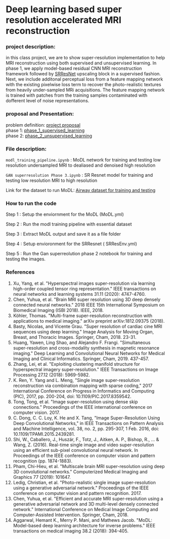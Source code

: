 # Deep learning based super resolution accelerated MRI reconstruction
### project description:
in this class project, we are to show super-resolution implementation to help MRI reconstruction using both supervised and unsupervised learning. In phase 1, we apply model-based residual CNN MRI reconstruction framework followed by [SRResNet](https://arxiv.org/abs/1501.00092) upscaling block in a supervised fashion. Next, we include additonal perceptual loss from a feature mapping network with the existing pixelwise loss term to recover the photo-realistic textures from heavily under-sampled MRi acquisitions. The feature mapping network is trained with patches from the training samples contaminated with dofferent level of noise representations.

### proposal and Presentation:
problem definition: [project proposal](https://github.com/Wahid-Alam/DL-based-super-resolution-accelerated-MRI-reconstruction/blob/main/project_proposal.pdf) <br/>
phase 1: [phase_1_supervised_learning](https://github.com/Wahid-Alam/DL-based-super-resolution-accelerated-MRI-reconstruction/blob/main/phase_1_supervised_learning.pdf) <br/>
phase 2: [phase_2_unsupervised_learning](https://github.com/Wahid-Alam/DL-based-super-resolution-accelerated-MRI-reconstruction/blob/main/phase_2_unsupervised_learning.pdf)

### File description:

`modl_training_pipeline.ipynb` : MoDL network for training and testing low resolution undersampled MRI to dealiased and denoised high resolution

`GAN superresolution Phase 3.ipynb` : SR Resnet model for training and testing low resolution MRI to high resolution

Link for the dataset to run MoDL: [Airway dataset for training and testing](https://iowa-my.sharepoint.com/:f:/g/personal/moalam_uiowa_edu/EtTkM9rA1TtApSuhJ96eJTEBVY6je8vuf4elCQBLCiqVRQ?e=VxrHrO)

### How to run the code

Step 1 : Setup the enviornment for the MoDL (MoDL.yml)

Step 2 : Run the modl training pipeline with essential dataset

Step 3 : Extract MoDL output and save it as a file folder

Step 4 : Setup envioronment for the SRResnet ( SRResEnv.yml)

Step 5 : Run the Gan superreolution phase 2 notebook for training and testing the images.


### References

1. Xu, Yang, et al. "Hyperspectral images super-resolution via learning high-order coupled tensor ring representation." IEEE transactions on neural            networks and learning systems 31.11 (2020): 4747-4760.
2. Chen, Yuhua, et al. "Brain MRI super resolution using 3D deep densely connected neural networks." 2018 IEEE 15th International Symposium on Biomedical      Imaging (ISBI 2018). IEEE, 2018.
3. Köhler, Thomas. "Multi-frame super-resolution reconstruction with applications to medical imaging." arXiv preprint arXiv:1812.09375 (2018).
4. Basty, Nicolas, and Vicente Grau. "Super resolution of cardiac cine MRI sequences using deep learning." Image Analysis for Moving Organ, Breast, and        Thoracic Images. Springer, Cham, 2018. 23-31.
5. Huang, Yawen, Ling Shao, and Alejandro F. Frangi. "Simultaneous super-resolution and cross-modality synthesis in magnetic resonance imaging." Deep          Learning and Convolutional Neural Networks for Medical Imaging and Clinical Informatics. Springer, Cham, 2019. 437-457.
6. Zhang, Lei, et al. "Exploiting clustering manifold structure for hyperspectral imagery super-resolution." IEEE Transactions on Image Processing 27.12      (2018): 5969-5982.
7. K. Ren, Y. Yang and L. Meng, "Single image super-resolution reconstruction via combination mapping with sparse coding," 2017 International Conference on    Progress in Informatics and Computing (PIC), 2017, pp. 200-204, doi: 10.1109/PIC.2017.8359542.
8. Tong, Tong, et al. "Image super-resolution using dense skip connections." Proceedings of the IEEE international conference on computer vision. 2017.
9. C. Dong, C. C. Loy, K. He and X. Tang, "Image Super-Resolution Using Deep Convolutional Networks," in IEEE Transactions on Pattern Analysis and Machine    Intelligence, vol. 38, no. 2, pp. 295-307, 1 Feb. 2016, doi: 10.1109/TPAMI.2015.2439281.
10. Shi, W., Caballero, J., Huszár, F., Totz, J., Aitken, A. P., Bishop, R., ... & Wang, Z. (2016). Real-time single image and video super-resolution using     an efficient sub-pixel convolutional neural network. In Proceedings of the IEEE conference on computer vision and pattern recognition (pp. 1874-1883).
11. Pham, Chi-Hieu, et al. "Multiscale brain MRI super-resolution using deep 3D convolutional networks." Computerized Medical Imaging and Graphics 77           (2019): 101647.
12. Ledig, Christian, et al. "Photo-realistic single image super-resolution using a generative adversarial network." Proceedings of the IEEE conference on     computer vision and pattern recognition. 2017.
13. Chen, Yuhua, et al. "Efficient and accurate MRI super-resolution using a generative adversarial network and 3D multi-level densely connected network."     International Conference on Medical Image Computing and Computer-Assisted Intervention. Springer, Cham, 2018.
14. Aggarwal, Hemant K., Merry P. Mani, and Mathews Jacob. "MoDL: Model-based deep learning architecture for inverse problems." IEEE transactions on           medical imaging 38.2 (2018): 394-405.
